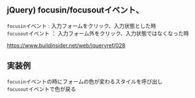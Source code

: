 ## jQuery) focusin/focusoutイベント、

```focusin```イベント : 入力フォームをクリック、入力状態とした時  
```focusout```イベント ： 入力フォーム外をクリック、入力状態ではなくなった時  
  
https://www.buildinsider.net/web/jqueryref/028  

## 実装例

```focusin```イベントの時にフォームの色が変わるスタイルを呼び出し  
```focusout```イベントで色が戻る  

